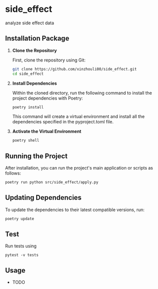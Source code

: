 # side_effect

analyze side effect data

## Installation Package

1. **Clone the Repository**

   First, clone the repository using Git:

   ```bash
   git clone https://github.com/xinzhouli00/side_effect.git
   cd side_effect
   ```
2. **Install Dependencies**

   Within the cloned directory, run the following command to install the project dependencies with Poetry:

   ```bash
   poetry install
   ```

   This command will create a virtual environment and install all the dependencies specified in the pyproject.toml file.

3. **Activate the Virtual Environment**

   ```bash
   poetry shell
   ```

## Running the Project

After installation, you can run the project's main application or scripts as follows:

```bash
poetry run python src/side_effect/apply.py
```

## Updating Dependencies

To update the dependencies to their latest compatible versions, run:

```bash
poetry update
```

## Test

Run tests using

```
pytest -v tests
```


## Usage

- TODO



